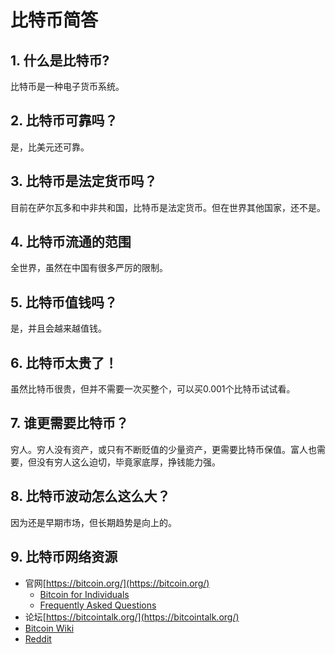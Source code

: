 # 比特币简答

## 1. 什么是比特币?

比特币是一种电子货币系统。

## 2. 比特币可靠吗？

是，比美元还可靠。

## 3. 比特币是法定货币吗？

目前在萨尔瓦多和中非共和国，比特币是法定货币。但在世界其他国家，还不是。

## 4. 比特币流通的范围

全世界，虽然在中国有很多严厉的限制。

## 5. 比特币值钱吗？

是，并且会越来越值钱。

## 6. 比特币太贵了！

虽然比特币很贵，但并不需要一次买整个，可以买0.001个比特币试试看。

## 7. 谁更需要比特币？

穷人。穷人没有资产，或只有不断贬值的少量资产，更需要比特币保值。富人也需要，但没有穷人这么迫切，毕竟家底厚，挣钱能力强。

## 8. 比特币波动怎么这么大？

因为还是早期市场，但长期趋势是向上的。

## 9. 比特币网络资源

* 官网[https://bitcoin.org/](https://bitcoin.org/)
    * [Bitcoin for Individuals](https://bitcoin.org/en/bitcoin-for-individuals)
    * [Frequently Asked Questions](https://bitcoin.org/en/faq)
* 论坛[https://bitcointalk.org/](https://bitcointalk.org/)
* [Bitcoin Wiki](https://en.bitcoin.it/wiki/Main_Page)
* [Reddit](https://www.reddit.com/r/Bitcoin)
